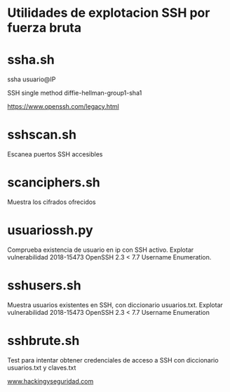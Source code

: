 # Utilidades de explotacion SSH por fuerza bruta

# ssha.sh

ssha usuario@IP 
  
SSH single method diffie-hellman-group1-sha1

https://www.openssh.com/legacy.html

# sshscan.sh

Escanea puertos SSH accesibles

# scanciphers.sh

Muestra los cifrados ofrecidos

# usuariossh.py

Comprueba existencia de usuario en ip con SSH activo.
Explotar vulnerabilidad 2018-15473 OpenSSH 2.3 < 7.7 Username Enumeration.

# sshusers.sh

Muestra usuarios existentes en SSH, con diccionario usuarios.txt. 
Explotar vulnerabilidad 2018-15473 OpenSSH 2.3 < 7.7 Username Enumeration

# sshbrute.sh

Test para intentar obtener credenciales de acceso a SSH con diccionario usuarios.txt y claves.txt


www.hackingyseguridad.com




